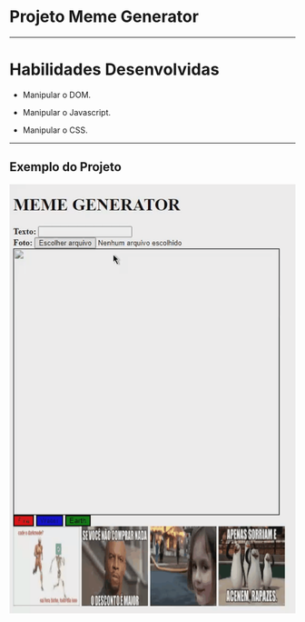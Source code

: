 # Projeto Meme Generator

---

# Habilidades Desenvolvidas

- Manipular o DOM.

- Manipular o Javascript.

- Manipular o CSS.

---

## Exemplo do Projeto

![exemplo de um meme generator](./meme-generator.gif)
